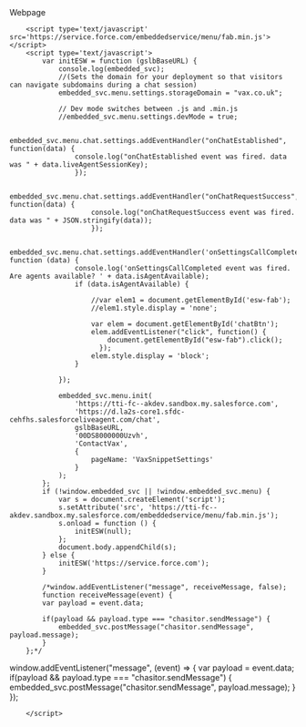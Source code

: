 <!DOCTYPE html>
<html lang='en'>

<head>
    <meta charset='UTF-8'>
    <meta name='viewport' content='width=device-width, initial-scale=1.0, minimum-scale=1'>
    <title>Document</title>
</head>

<body>
    <div>
        <div>
            Webpage
        </div>
        <div>
            <div id='chatBtn' style='display: none;'>
                Online
            </div>
    </div>

        <script type='text/javascript' src='https://service.force.com/embeddedservice/menu/fab.min.js'></script>
        <script type='text/javascript'>
            var initESW = function (gslbBaseURL) {
                console.log(embedded_svc);
                //(Sets the domain for your deployment so that visitors can navigate subdomains during a chat session)
                embedded_svc.menu.settings.storageDomain = "vax.co.uk"; 
                
                // Dev mode switches between .js and .min.js
                //embedded_svc.menu.settings.devMode = true;

                embedded_svc.menu.chat.settings.addEventHandler("onChatEstablished", function(data) {
                    console.log("onChatEstablished event was fired. data was " + data.liveAgentSessionKey);
                    });

                    embedded_svc.menu.chat.settings.addEventHandler("onChatRequestSuccess", function(data) {
                        console.log("onChatRequestSuccess event was fired. data was " + JSON.stringify(data));
                        });
                
                embedded_svc.menu.chat.settings.addEventHandler('onSettingsCallCompleted', function (data) {
                    console.log('onSettingsCallCompleted event was fired. Are agents available? ' + data.isAgentAvailable);
                    if (data.isAgentAvailable) {

                        //var elem1 = document.getElementById('esw-fab');
                        //elem1.style.display = 'none';

                        var elem = document.getElementById('chatBtn');
                        elem.addEventListener("click", function() {
                            document.getElementById("esw-fab").click();
                          });
                        elem.style.display = 'block';
                    }

                });

                embedded_svc.menu.init(
                    'https://tti-fc--akdev.sandbox.my.salesforce.com',
                    'https://d.la2s-core1.sfdc-cehfhs.salesforceliveagent.com/chat',
                    gslbBaseURL,
                    '00DS8000000Uzvh',
                    'ContactVax',
                    {
                        pageName: 'VaxSnippetSettings'
                    }
                );
            };
            if (!window.embedded_svc || !window.embedded_svc.menu) {
                var s = document.createElement('script');
                s.setAttribute('src', 'https://tti-fc--akdev.sandbox.my.salesforce.com/embeddedservice/menu/fab.min.js');
                s.onload = function () {
                    initESW(null);
                };
                document.body.appendChild(s);
            } else {
                initESW('https://service.force.com');
            }

            /*window.addEventListener("message", receiveMessage, false);
            function receiveMessage(event) {
            var payload = event.data;
            
            if(payload && payload.type === "chasitor.sendMessage") {
                embedded_svc.postMessage("chasitor.sendMessage", payload.message);
            }
        };*/

window.addEventListener("message", (event) => {
var payload = event.data;
if(payload && payload.type === "chasitor.sendMessage") {
embedded_svc.postMessage("chasitor.sendMessage", payload.message);
}
});

        </script>
</body>
</html>
